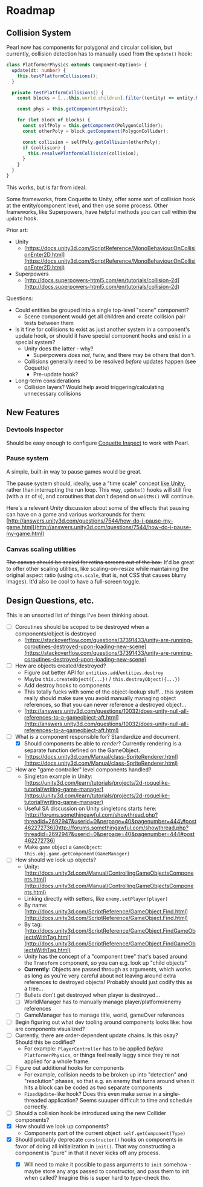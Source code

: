 # Roadmap

## Collision System

Pearl now has components for polygonal and circular collision, but currently, collision detection has to manually used from the `update()` hook:

```typescript
class PlatformerPhysics extends Component<Options> {
  update(dt: number) {
    this.testPlatformCollisions();
  }

  private testPlatformCollisions() {
    const blocks = [...this.world.children].filter((entity) => entity.hasTag(Tags.block));

    const phys = this.getComponent(Physical);

    for (let block of blocks) {
      const selfPoly = this.getComponent(PolygonCollider);
      const otherPoly = block.getComponent(PolygonCollider);

      const collision = selfPoly.getCollision(otherPoly);
      if (collision) {
        this.resolvePlatformCollision(collision);
      }
    }
  }
}
```

This works, but is far from ideal.

Some frameworks, from Coquette to Unity, offer some sort of collision hook at the entity/component level, and then use some process. Other frameworks, like Superpowers, have helpful methods you can call within the `update` hook.

Prior art:

* Unity
  * [https://docs.unity3d.com/ScriptReference/MonoBehaviour.OnCollisionEnter2D.html](https://docs.unity3d.com/ScriptReference/MonoBehaviour.OnCollisionEnter2D.html)
* Superpowers
  * [http://docs.superpowers-html5.com/en/tutorials/collision-2d](http://docs.superpowers-html5.com/en/tutorials/collision-2d)

Questions:

* Could entities be grouped into a single top-level "scene" component?
  * Scene component would get all children and create collision pair tests between them
* Is it fine for collisions to exist as just another system in a component's update hook, or should it have special component hooks and exist in a special system?
  * Unity does the latter - why?
    * Superpowers _does not_, fwiw, and there may be others that don't.
  * Collisions generally need to be resolved _before_ updates happen \(see Coquette\)
    * Pre-update hook?
* Long-term considerations
  * Collision layers? Would help avoid triggering/calculating unnecessary collisions

## New Features

### Devtools Inspector

Should be easy enough to configure [Coquette Inspect](https://github.com/thomasboyt/coquette-inspect) to work with Pearl.

### Pause system

A simple, built-in way to pause games would be great.

The pause system should, ideally, use a "time scale" concept [like Unity](https://docs.unity3d.com/ScriptReference/Time-timeScale.html), rather than interrupting the run loop. This way, `update()` hooks will still fire \(with a `dt` of `0`\), and coroutines that _don't_ depend on `waitMs()` will continue.

Here's a relevant Unity discussion about some of the effects that pausing can have on a game and various workarounds for them: [http://answers.unity3d.com/questions/7544/how-do-i-pause-my-game.html](http://answers.unity3d.com/questions/7544/how-do-i-pause-my-game.html)

### Canvas scaling utilities

~~The canvas should be scaled for retina screens out of the box.~~ It'd be great to offer other scaling utilities, like scaling-on-resize while maintaining the original aspect ratio \(using `ctx.scale`, that is, not CSS that causes blurry images\). It'd also be cool to have a full-screen toggle.

## Design Questions, etc.

This is an unsorted list of things I've been thinking about.

* [ ] Coroutines should be scoped to be destroyed when a components/object is destroyed
  * [https://stackoverflow.com/questions/37391433/unity-are-running-coroutines-destroyed-upon-loading-new-scene](https://stackoverflow.com/questions/37391433/unity-are-running-coroutines-destroyed-upon-loading-new-scene)
* [ ] How are objects created/destroyed?
  * Figure out better API for `entities.add`/`entities.destroy`
  * Maybe `this.createObject({...})` / `this.destroyObject({...})`
  * Add destroy hooks to components
  * This totally fucks with some of the object-lookup stuff... this system really should make sure you avoid manually managing object references, so that you can never reference a destroyed object...
  * [http://answers.unity3d.com/questions/10032/does-unity-null-all-references-to-a-gameobject-aft.html](http://answers.unity3d.com/questions/10032/does-unity-null-all-references-to-a-gameobject-aft.html)
* [ ] What is a component responsible for? Standardize and document.
  * [x] Should components be able to _render_? Currently rendering is a separate function defined on the GameObject.
  * [https://docs.unity3d.com/Manual/class-SpriteRenderer.html](https://docs.unity3d.com/Manual/class-SpriteRenderer.html)
* [ ] How are "game controller" level components handled?
  * Singleton example in Unity: [https://unity3d.com/learn/tutorials/projects/2d-roguelike-tutorial/writing-game-manager](https://unity3d.com/learn/tutorials/projects/2d-roguelike-tutorial/writing-game-manager)
  * Useful SA discussion on Unity singletons starts here: [http://forums.somethingawful.com/showthread.php?threadid=2692947&userid=0&perpage=40&pagenumber=444\#post462272736](http://forums.somethingawful.com/showthread.php?threadid=2692947&userid=0&perpage=40&pagenumber=444#post462272736)
  * Make `game` object a `GameObject`: `this.obj.game.getComponent(GameManager)`
* [ ] How should we look up objects?
  * Unity: [http://docs.unity3d.com/Manual/ControllingGameObjectsComponents.html](http://docs.unity3d.com/Manual/ControllingGameObjectsComponents.html)
  * Linking directly with setters, like `enemy.setPlayer(player)`
  * By name: [http://docs.unity3d.com/ScriptReference/GameObject.Find.html](http://docs.unity3d.com/ScriptReference/GameObject.Find.html)
  * By tag: [http://docs.unity3d.com/ScriptReference/GameObject.FindGameObjectsWithTag.html](http://docs.unity3d.com/ScriptReference/GameObject.FindGameObjectsWithTag.html)
  * Unity has the concept of a "component tree" that's based around the `Transform` component, so you can e.g. look up "child objects"
  * **Currently**: Objects are passed through as arguments, which works as long as you're very careful about not leaving around extra references to destroyed objects! Probably should just codify this as a tree...
  * [ ] Bullets don't get destroyed when player is destroyed...
  * [ ] WorldManager has to manually manage player/platform/enemy references
  * [ ] GameManager has to manage title, world, gameOver references
* [ ] Begin figuring out what dev tooling around components looks like: how are components visualized?
* [ ] Currently, there are order-dependent update chains. Is this okay? Should this be codified?
  * For example: `PlayerController` has to be applied _before_ `PlatformerPhysics`, or things feel really laggy since they're not applied for a whole frame.
* [ ] Figure out additional hooks for components
  * For example, collision needs to be broken up into "detection" and "resolution" phases, so that e.g. an enemy that turns around when it hits a block can be coded as two separate components
  * `FixedUpdate`-like hook? Does this even make sense in a single-threaded application? Seems suuuper difficult to time and schedule correctly.
* [ ] Should a collision hook be introduced using the new Collider components?
* [x] How should we look up components?
  * Components part of the current object: `self.getComponent(Type)`
* [x] Should probably deprecate `constructor()` hooks on components in favor of doing all initialization in `init()`. That way constructing a component is "pure" in that it never kicks off any process.
  * [x] Will need to make it possible to pass arguments to `init` somehow - maybe store any args passed to constructor, and pass them to init when called? Imagine this is super hard to type-check tho.

